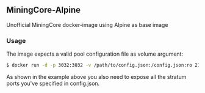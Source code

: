 ## MiningCore-Alpine

Unofficial MiningCore docker-image using Alpine as base image

### Usage

The image expects a valid pool configuration file as volume argument:

```bash
$ docker run -d -p 3032:3032 -v /path/to/config.json:/config.json:ro 21void/miningcore-alpine:latest
```

As shown in the example above you also need to expose all the stratum ports you've specified in config.json.
